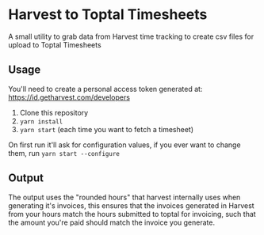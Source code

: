 # Harvest to Toptal Timesheets

A small utility to grab data from Harvest time tracking to create csv files for upload to Toptal Timesheets

## Usage

You'll need to create a personal access token generated at: https://id.getharvest.com/developers

1. Clone this repository
2. `yarn install`
3. `yarn start` (each time you want to fetch a timesheet)

On first run it'll ask for configuration values, if you ever want to change them, run `yarn start --configure`

## Output

The output uses the "rounded hours" that harvest internally uses when generating it's invoices, this ensures that the invoices generated in Harvest from your hours match the hours submitted to toptal for invoicing, such that the amount you're paid should match the invoice you generate.
